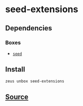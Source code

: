 
seed-extensions
====================






## Dependencies
### Boxes
* [`seed`](seed.md)




## Install
```bash
zeus unbox seed-extensions
```












## [Source](https://github.com/liquidapps-io/zeus-sdk/tree/master/boxes/groups/seeds/seed-extensions)